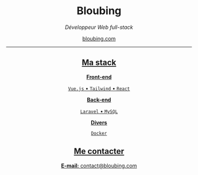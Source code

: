 <div align="center">

# Bloubing

<p><em>Développeur Web full-stack</em></p>
<a href="https://www.bloubing.com/">bloubing.com</p>

<hr>


## Ma stack

**Front-end**

`Vue.js` • `Tailwind` • `React` 

**Back-end**

`Laravel` • `MySQL`

**Divers**

`Docker`

## Me contacter

**E-mail:** contact@bloubing.com

</div>
